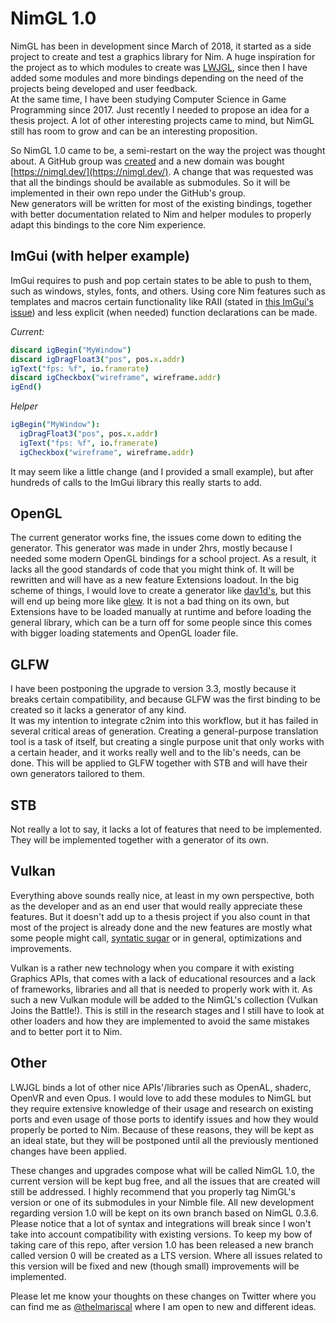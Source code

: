 # NimGL 1.0

NimGL has been in development since March of 2018, it started as a side project
to create and test a graphics library for Nim. A huge inspiration for the
project as to which modules to create was [LWJGL](https://lwjgl.org/),
since then I have added some modules and more bindings depending on the need of
the projects being developed and user feedback.  
At the same time, I have been studying Computer Science in Game Programming
since 2017. Just recently I needed to propose an idea for a thesis project. A
lot of other interesting projects came to mind, but NimGL still has room to grow
and can be an interesting proposition.

So NimGL 1.0 came to be, a semi-restart on the way the project was thought about.
A GitHub group was [created](https://github.com/nimgl) and a new domain was
bought [https://nimgl.dev/](https://nimgl.dev/). A change that was requested was
that all the bindings should be available as submodules. So it will be
implemented in their own repo under the GitHub's group.  
New generators will be written for most of the existing bindings, together with
better documentation related to Nim and helper modules to properly adapt this
bindings to the core Nim experience.

## ImGui (with helper example)

ImGui requires to push and pop certain states to be able to push to them, such
as windows, styles, fonts, and others. Using core Nim features such as templates
and macros certain functionality like RAII (stated in
[this ImGui's issue](https://github.com/ocornut/imgui/issues/2096)) and less
explicit (when needed) function declarations can be made.

*Current:*
```nim
discard igBegin("MyWindow")
discard igDragFloat3("pos", pos.x.addr)
igText("fps: %f", io.framerate)
discard igCheckbox("wireframe", wireframe.addr)
igEnd()
```

*Helper*
```nim
igBegin("MyWindow"):
  igDragFloat3("pos", pos.x.addr)
  igText("fps: %f", io.framerate)
  igCheckbox("wireframe", wireframe.addr)
```

It may seem like a little change (and I provided a small example), but after
hundreds of calls to the ImGui library this really starts to add.

## OpenGL

The current generator works fine, the issues come down to editing the
generator. This generator was made in under 2hrs, mostly because I needed some
modern OpenGL bindings for a school project. As a result, it lacks all the good
standards of code that you might think of. It will be rewritten and will have as
a new feature Extensions loadout. In the big scheme of things, I would love to
create a generator like [dav1d's](https://glad.dav1d.de/), but this will end up
being more like [glew](http://glew.sourceforge.net/). It is not a bad thing on
its own, but Extensions have to be loaded manually at runtime and before
loading the general library, which can be a turn off for some people since this
comes with bigger loading statements and OpenGL loader file.

## GLFW

I have been postponing the upgrade to version 3.3, mostly because it breaks
certain compatibility, and because GLFW was the first binding to be created so
it lacks a generator of any kind.  
It was my intention to integrate c2nim into this workflow, but it has failed in
several critical areas of generation. Creating a general-purpose translation
tool is a task of itself, but creating a single purpose unit that only works
with a certain header, and it works really well and to the lib's needs, can be
done. This will be applied to GLFW together with STB and will have their own
generators tailored to them.

## STB

Not really a lot to say, it lacks a lot of features that need to be implemented.
They will be implemented together with a generator of its own.

## Vulkan

Everything above sounds really nice, at least in my own perspective, both as the
developer and as an end user that would really appreciate these features. But it
doesn't add up to a thesis project if you also count in that most of the project
is already done and the new features are mostly what some people might call,
[syntatic sugar](https://en.wikipedia.org/wiki/Syntactic_sugar) or in general,
optimizations and improvements.

Vulkan is a rather new technology when you compare it with existing Graphics
APIs, that comes with a lack of educational resources and a lack of
frameworks, libraries and all that is needed to properly work with it. As such
a new Vulkan module will be added to the NimGL's collection (Vulkan Joins the
Battle!). This is still in the research stages and I still have to look at other
loaders and how they are implemented to avoid the same mistakes and to better
port it to Nim.

## Other

LWJGL binds a lot of other nice APIs'/libraries such as OpenAL, shaderc, OpenVR
and even Opus. I would love to add these modules to NimGL but they require
extensive knowledge of their usage and research on existing ports and even usage
of those ports to identify issues and how they would properly be ported to Nim.
Because of these reasons, they will be kept as an ideal state, but they will be
postponed until all the previously mentioned changes have been applied.

These changes and upgrades compose what will be called NimGL 1.0, the current
version will be kept bug free, and all the issues that are created will still be
addressed. I highly recommend that you properly tag NimGL's version or one of
its submodules in your Nimble file. All new development regarding version 1.0
will be kept on its own branch based on NimGL 0.3.6. Please notice that a lot
of syntax and integrations will break since I won't take into account
compatibility with existing versions. To keep my bow of taking care of this
repo, after version 1.0 has been released a new branch called version 0 will be
created as a LTS version. Where all issues related to this version will
be fixed and new (though small) improvements will be implemented.

Please let me know your thoughts on these changes on Twitter where you can find
me as [@thelmariscal](https://twitter.com/thelmariscal) where I am open to new and
different ideas.
